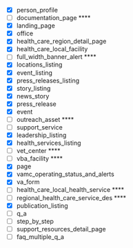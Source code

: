 - [x] person_profile
- [ ] documentation_page ****
- [x] landing_page
- [x] office
- [x] health_care_region_detail_page
- [x] health_care_local_facility
- [ ] full_width_banner_alert ****
- [x] locations_listing
- [x] event_listing
- [x] press_releases_listing
- [x] story_listing
- [x] news_story
- [x] press_release
- [x] event
- [ ] outreach_asset ****
- [ ] support_service
- [x] leadership_listing
- [x] health_services_listing
- [ ] vet_center ****
- [ ] vba_facility ****
- [x] page
- [x] vamc_operating_status_and_alerts
- [x] va_form
- [ ] health_care_local_health_service ****
- [ ] regional_health_care_service_des ****
- [x] publication_listing
- [ ] q_a
- [ ] step_by_step
- [ ] support_resources_detail_page
- [ ] faq_multiple_q_a
